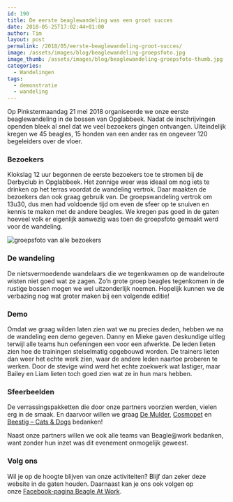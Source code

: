 ```yaml
---
id: 190
title: De eerste beaglewandeling was een groot succes
date: 2018-05-25T17:02:44+01:00
author: Tim
layout: post
permalink: /2018/05/eerste-beaglewandeling-groot-succes/
image: /assets/images/blog/beaglewandeling-groepsfoto.jpg
image_thumb: /assets/images/blog/beaglewandeling-groepsfoto-thumb.jpg
categories:
  - Wandelingen
tags:
  - demonstratie
  - wandeling
---
```

Op Pinkstermaandag 21 mei 2018 organiseerde we onze eerste beaglewandeling in de bossen van Opglabbeek. Nadat de inschrijvingen openden bleek al snel dat we veel bezoekers gingen ontvangen. Uiteindelijk kregen we 45 beagles, 15 honden van een ander ras en ongeveer 120 begeleiders over de vloer.

### Bezoekers

Klokslag 12 uur begonnen de eerste bezoekers toe te stromen bij de Derbyclub in Opglabbeek. Het zonnige weer was ideaal om nog iets te drinken op het terras voordat de wandeling vertrok. Daar maakten de bezoekers dan ook graag gebruik van. De groepswandeling vertrok om 13u30, dus men had voldoende tijd om even de sfeer op te snuiven en kennis te maken met de andere beagles. We kregen pas goed in de gaten hoeveel volk er eigenlijk aanwezig was toen de groepsfoto gemaakt werd voor de wandeling.

<img loading="lazy" class="aligncenter wp-image-193 img-fluid" src="https://www.beagle.work/wp-content/uploads/2018/05/beaglewandeling-groepsfoto.jpg" alt="groepsfoto van alle bezoekers" /> 

### De wandeling

De nietsvermoedende wandelaars die we tegenkwamen op de wandelroute wisten niet goed wat ze zagen. Zo&#8217;n grote groep beagles tegenkomen in de rustige bossen mogen we wel uitzonderlijk noemen. Hopelijk kunnen we de verbazing nog wat groter maken bij een volgende editie!

### Demo

Omdat we graag wilden laten zien wat we nu precies deden, hebben we na de wandeling een demo gegeven. Danny en Mieke gaven deskundige uitleg terwijl alle teams hun oefeningen een voor een afwerkte. De leden lieten zien hoe de trainingen stelselmatig opgebouwd worden. De trainers lieten dan weer het echte werk zien, waar de andere leden naartoe proberen te werken. Door de stevige wind werd het echte zoekwerk wat lastiger, maar Bailey en Liam lieten toch goed zien wat ze in hun mars hebben.

### Sfeerbeelden

De verrassingspakketten die door onze partners voorzien werden, vielen erg in de smaak. En daarvoor willen we graag [De Mulder](http://www.de-mulder.be/), [Cosmopet](https://www.cosmo-pet.com/en/) en [Beestig – Cats & Dogs](https://www.beestig.co/) bedanken!

Naast onze partners willen we ook alle teams van Beagle@work bedanken, want zonder hun inzet was dit evenement onmogelijk geweest.

### Volg ons

Wil je op de hoogte blijven van onze activiteiten? Blijf dan zeker deze website in de gaten houden. Daarnaast kan je ons ook volgen op onze [Facebook-pagina Beagle At Work](https://fb.me/beagle.work).